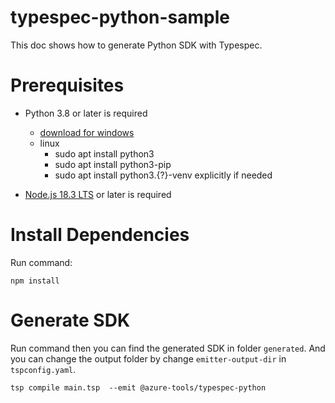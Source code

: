 # typespec-python-sample

This doc shows how to generate Python SDK with Typespec.

# Prerequisites

- Python 3.8 or later is required
  - [download for windows](https://www.python.org/downloads/windows/)
  - linux
    - sudo apt install python3
    - sudo apt install python3-pip
    - sudo apt install python3.{?}-venv explicitly if needed

- [Node.js 18.3 LTS](https://nodejs.org/en/download/) or later is required

# Install Dependencies

Run command:
```
npm install
```

# Generate SDK

Run command then you can find the generated SDK in folder `generated`. And you can change the output folder by change `emitter-output-dir` in `tspconfig.yaml`.
```
tsp compile main.tsp  --emit @azure-tools/typespec-python
```

